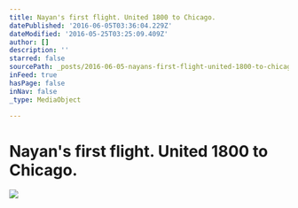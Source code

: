 ```yaml
---
title: Nayan's first flight. United 1800 to Chicago.
datePublished: '2016-06-05T03:36:04.229Z'
dateModified: '2016-05-25T03:25:09.409Z'
author: []
description: ''
starred: false
sourcePath: _posts/2016-06-05-nayans-first-flight-united-1800-to-chicago.md
inFeed: true
hasPage: false
inNav: false
_type: MediaObject

---
```

# Nayan's first flight. United 1800 to Chicago.
![](https://the-grid-user-content.s3-us-west-2.amazonaws.com/7239629b-dc1a-4818-9062-3e1f016c51f3.jpg)